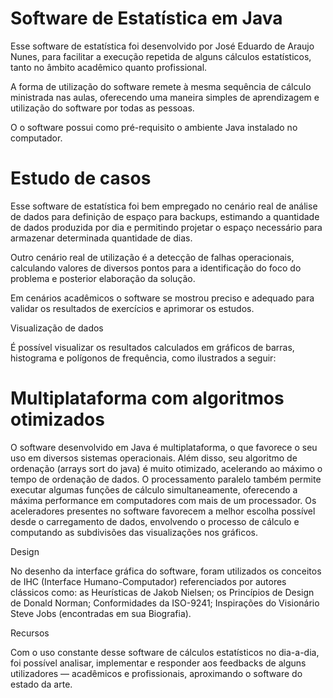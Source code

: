 # Software de Estatística em Java

Esse software de estatística foi desenvolvido por José Eduardo de Araujo Nunes, para facilitar a execução repetida de alguns cálculos estatísticos, tanto no âmbito acadêmico quanto profissional.

A forma de utilização do software remete à mesma sequência de cálculo ministrada nas aulas, oferecendo uma maneira simples de aprendizagem e utilização do software por todas as pessoas.

O o software possui como pré-requisito o ambiente Java instalado no computador.

# Estudo de casos

Esse software de estatística foi bem empregado no cenário real de análise de dados para definição de espaço para backups, estimando a quantidade de dados produzida por dia e permitindo projetar o espaço necessário para armazenar determinada quantidade de dias.

Outro cenário real de utilização é a detecção de falhas operacionais, calculando valores de diversos pontos para a identificação do foco do problema e posterior elaboração da solução.

Em cenários acadêmicos o software se mostrou preciso e adequado para validar os resultados de exercícios e aprimorar os estudos.

Visualização de dados

É possível visualizar os resultados calculados em gráficos de barras, histograma e polígonos de frequência, como ilustrados a seguir:

# Multiplataforma com algoritmos otimizados

O software desenvolvido em Java é multiplataforma, o que favorece o seu uso em diversos sistemas operacionais. Além disso, seu algoritmo de ordenação (arrays sort do java) é muito otimizado, acelerando ao máximo o tempo de ordenação de dados. O processamento paralelo também permite executar algumas funções de cálculo simultaneamente, oferecendo a máxima performance em computadores com mais de um processador. Os aceleradores presentes no software favorecem a melhor escolha possível desde o carregamento de dados, envolvendo o processo de cálculo e computando as subdivisões das visualizações nos gráficos.

Design

No desenho da interface gráfica do software, foram utilizados os conceitos de IHC (Interface Humano-Computador) referenciados por autores clássicos como: as Heurísticas de Jakob Nielsen; os Princípios de Design de Donald Norman; Conformidades da ISO-9241; Inspirações do Visionário Steve Jobs (encontradas em sua Biografia).

Recursos

Com o uso constante desse software de cálculos estatísticos no dia-a-dia, foi possível analisar, implementar e responder aos feedbacks de alguns utilizadores — acadêmicos e profissionais, aproximando o software do estado da arte.
